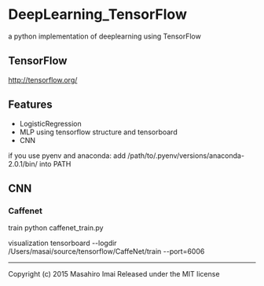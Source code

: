 # DeepLearning_TensorFlow
a python implementation of deeplearning using TensorFlow

## TensorFlow ##
http://tensorflow.org/

## Features

- LogisticRegression
- MLP using tensorflow structure and tensorboard
- CNN

if you use pyenv and anaconda:
add /path/to/.pyenv/versions/anaconda-2.0.1/bin/ into PATH

## CNN
### Caffenet

train
 python caffenet_train.py
 
visualization
 tensorboard --logdir /Users/masai/source/tensorflow/CaffeNet/train --port=6006



---

Copyright (c) 2015 Masahiro Imai
Released under the MIT license
